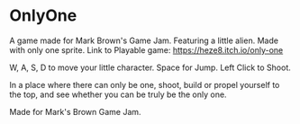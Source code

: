 # OnlyOne
A game made for Mark Brown's Game Jam. Featuring a little alien. Made with only one sprite.
Link to Playable game: https://heze8.itch.io/only-one

W, A, S, D to move your little character. Space for Jump. Left Click to Shoot.

In a place where there can only be one, shoot, build or propel yourself to the top, and see whether you can be truly be the only one.

Made for Mark's Brown Game Jam. 
